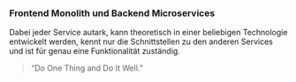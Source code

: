 ### Frontend Monolith und Backend Microservices

Dabei jeder Service autark, kann theoretisch in einer beliebigen Technologie entwickelt werden, kennt nur die Schnittstellen zu den anderen Services und ist für genau eine Funktionalität zuständig.

<blockquote cite="https://en.wikipedia.org/wiki/Unix_philosophy#Do_One_Thing_and_Do_It_Well">
    &ldquo;Do One Thing and Do It Well.&rdquo;
</blockquote>
